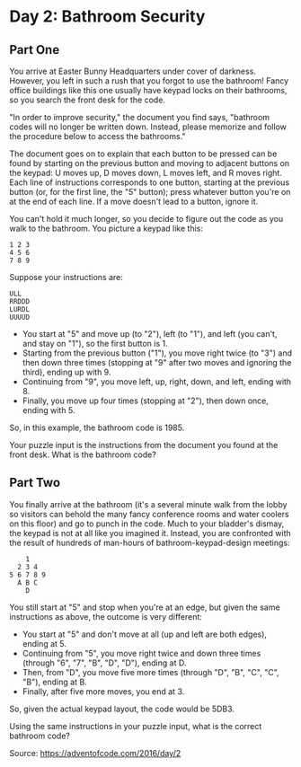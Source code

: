 # Day 2: Bathroom Security

## Part One

You arrive at Easter Bunny Headquarters under cover of darkness. However, you left in such a rush that you forgot to use the bathroom! Fancy office buildings like this one usually have keypad locks on their bathrooms, so you search the front desk for the code.

"In order to improve security," the document you find says, "bathroom codes will no longer be written down. Instead, please memorize and follow the procedure below to access the bathrooms."

The document goes on to explain that each button to be pressed can be found by starting on the previous button and moving to adjacent buttons on the keypad: U moves up, D moves down, L moves left, and R moves right. Each line of instructions corresponds to one button, starting at the previous button (or, for the first line, the "5" button); press whatever button you're on at the end of each line. If a move doesn't lead to a button, ignore it.

You can't hold it much longer, so you decide to figure out the code as you walk to the bathroom. You picture a keypad like this:

    1 2 3
    4 5 6
    7 8 9

Suppose your instructions are:

    ULL
    RRDDD
    LURDL
    UUUUD

-   You start at "5" and move up (to "2"), left (to "1"), and left (you can't, and stay on "1"), so the first button is 1.
-   Starting from the previous button ("1"), you move right twice (to "3") and then down three times (stopping at "9" after two moves and ignoring the third), ending up with 9.
-   Continuing from "9", you move left, up, right, down, and left, ending with 8.
-   Finally, you move up four times (stopping at "2"), then down once, ending with 5.

So, in this example, the bathroom code is 1985.

Your puzzle input is the instructions from the document you found at the front desk. What is the bathroom code?

## Part Two

You finally arrive at the bathroom (it's a several minute walk from the lobby so visitors can behold the many fancy conference rooms and water coolers on this floor) and go to punch in the code. Much to your bladder's dismay, the keypad is not at all like you imagined it. Instead, you are confronted with the result of hundreds of man-hours of bathroom-keypad-design meetings:

        1
      2 3 4
    5 6 7 8 9
      A B C
        D

You still start at "5" and stop when you're at an edge, but given the same instructions as above, the outcome is very different:

-   You start at "5" and don't move at all (up and left are both edges), ending at 5.
-   Continuing from "5", you move right twice and down three times (through "6", "7", "B", "D", "D"), ending at D.
-   Then, from "D", you move five more times (through "D", "B", "C", "C", "B"), ending at B.
-   Finally, after five more moves, you end at 3.

So, given the actual keypad layout, the code would be 5DB3.

Using the same instructions in your puzzle input, what is the correct bathroom code?

Source: https://adventofcode.com/2016/day/2

